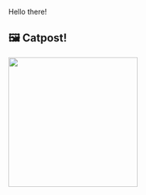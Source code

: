 Hello there!



## 🖼️ Catpost!

<sub>
    <img src="https://cdn2.thecatapi.com/images/em.jpg" height="256">
</sub>


